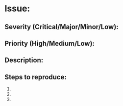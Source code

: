 # Issue:

## Severity (Critical/Major/Minor/Low):

## Priority (High/Medium/Low):

## Description:

## Steps to reproduce:

1.
2.
3.



